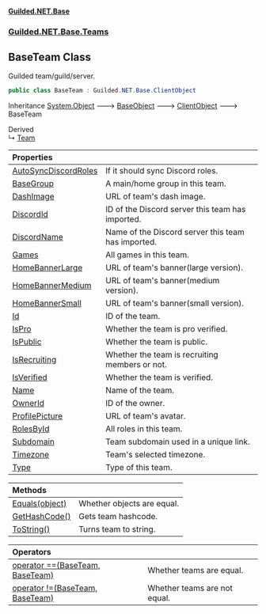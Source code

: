
#### [Guilded.NET.Base](index 'index')
### [Guilded.NET.Base.Teams](index#Guilded_NET_Base_Teams 'Guilded.NET.Base.Teams')
## BaseTeam Class
Guilded team/guild/server.  
```csharp
public class BaseTeam : Guilded.NET.Base.ClientObject
```

Inheritance [System.Object](https://docs.microsoft.com/en-us/dotnet/api/System.Object 'System.Object') &#129106; [BaseObject](BaseObject 'Guilded.NET.Base.BaseObject') &#129106; [ClientObject](ClientObject 'Guilded.NET.Base.ClientObject') &#129106; BaseTeam  

Derived  
&#8627; [Team](Team 'Guilded.NET.Base.Teams.Team')  

| Properties | |
| :--- | :--- |
| [AutoSyncDiscordRoles](BaseTeam_AutoSyncDiscordRoles 'Guilded.NET.Base.Teams.BaseTeam.AutoSyncDiscordRoles') | If it should sync Discord roles.<br/> |
| [BaseGroup](BaseTeam_BaseGroup 'Guilded.NET.Base.Teams.BaseTeam.BaseGroup') | A main/home group in this team.<br/> |
| [DashImage](BaseTeam_DashImage 'Guilded.NET.Base.Teams.BaseTeam.DashImage') | URL of team's dash image.<br/> |
| [DiscordId](BaseTeam_DiscordId 'Guilded.NET.Base.Teams.BaseTeam.DiscordId') | ID of the Discord server this team has imported.<br/> |
| [DiscordName](BaseTeam_DiscordName 'Guilded.NET.Base.Teams.BaseTeam.DiscordName') | Name of the Discord server this team has imported.<br/> |
| [Games](BaseTeam_Games 'Guilded.NET.Base.Teams.BaseTeam.Games') | All games in this team.<br/> |
| [HomeBannerLarge](BaseTeam_HomeBannerLarge 'Guilded.NET.Base.Teams.BaseTeam.HomeBannerLarge') | URL of team's banner(large version).<br/> |
| [HomeBannerMedium](BaseTeam_HomeBannerMedium 'Guilded.NET.Base.Teams.BaseTeam.HomeBannerMedium') | URL of team's banner(medium version).<br/> |
| [HomeBannerSmall](BaseTeam_HomeBannerSmall 'Guilded.NET.Base.Teams.BaseTeam.HomeBannerSmall') | URL of team's banner(small version).<br/> |
| [Id](BaseTeam_Id 'Guilded.NET.Base.Teams.BaseTeam.Id') | ID of the team.<br/> |
| [IsPro](BaseTeam_IsPro 'Guilded.NET.Base.Teams.BaseTeam.IsPro') | Whether the team is pro verified.<br/> |
| [IsPublic](BaseTeam_IsPublic 'Guilded.NET.Base.Teams.BaseTeam.IsPublic') | Whether the team is public.<br/> |
| [IsRecruiting](BaseTeam_IsRecruiting 'Guilded.NET.Base.Teams.BaseTeam.IsRecruiting') | Whether the team is recruiting members or not.<br/> |
| [IsVerified](BaseTeam_IsVerified 'Guilded.NET.Base.Teams.BaseTeam.IsVerified') | Whether the team is verified.<br/> |
| [Name](BaseTeam_Name 'Guilded.NET.Base.Teams.BaseTeam.Name') | Name of the team.<br/> |
| [OwnerId](BaseTeam_OwnerId 'Guilded.NET.Base.Teams.BaseTeam.OwnerId') | ID of the owner.<br/> |
| [ProfilePicture](BaseTeam_ProfilePicture 'Guilded.NET.Base.Teams.BaseTeam.ProfilePicture') | URL of team's avatar.<br/> |
| [RolesById](BaseTeam_RolesById 'Guilded.NET.Base.Teams.BaseTeam.RolesById') | All roles in this team.<br/> |
| [Subdomain](BaseTeam_Subdomain 'Guilded.NET.Base.Teams.BaseTeam.Subdomain') | Team subdomain used in a unique link.<br/> |
| [Timezone](BaseTeam_Timezone 'Guilded.NET.Base.Teams.BaseTeam.Timezone') | Team's selected timezone.<br/> |
| [Type](BaseTeam_Type 'Guilded.NET.Base.Teams.BaseTeam.Type') | Type of this team.<br/> |

| Methods | |
| :--- | :--- |
| [Equals(object)](BaseTeam_Equals(object) 'Guilded.NET.Base.Teams.BaseTeam.Equals(object)') | Whether objects are equal.<br/> |
| [GetHashCode()](BaseTeam_GetHashCode() 'Guilded.NET.Base.Teams.BaseTeam.GetHashCode()') | Gets team hashcode.<br/> |
| [ToString()](BaseTeam_ToString() 'Guilded.NET.Base.Teams.BaseTeam.ToString()') | Turns team to string.<br/> |

| Operators | |
| :--- | :--- |
| [operator ==(BaseTeam, BaseTeam)](BaseTeam_operator(BaseTeam_BaseTeam) 'Guilded.NET.Base.Teams.BaseTeam.op_Equality(Guilded.NET.Base.Teams.BaseTeam, Guilded.NET.Base.Teams.BaseTeam)') | Whether teams are equal.<br/> |
| [operator !=(BaseTeam, BaseTeam)](BaseTeam_operator!(BaseTeam_BaseTeam) 'Guilded.NET.Base.Teams.BaseTeam.op_Inequality(Guilded.NET.Base.Teams.BaseTeam, Guilded.NET.Base.Teams.BaseTeam)') | Whether teams are not equal.<br/> |
